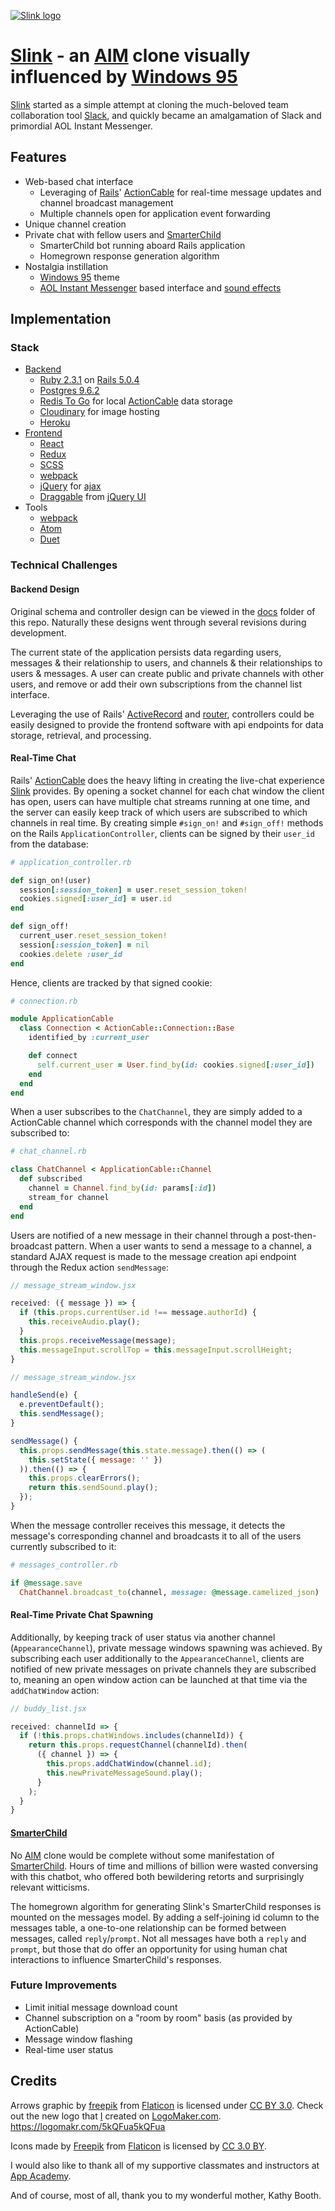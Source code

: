 [![Slink logo][slink_logo]][slink]
# [Slink][slink] - an [AIM][aim] clone visually influenced by [Windows 95][windows95]
[Slink][slink] started as a simple attempt at cloning the much-beloved team collaboration tool [Slack][slack], and quickly became an amalgamation of Slack and primordial AOL Instant Messenger.

## Features
- Web-based chat interface
  - Leveraging of [Rails][ror]' [ActionCable][action_cable] for real-time message updates and channel broadcast management
  - Multiple channels open for application event forwarding
- Unique channel creation
- Private chat with fellow users and [SmarterChild][smarter_child]
  - SmarterChild bot running aboard Rails application
  - Homegrown response generation algorithm
- Nostalgia instillation
  - [Windows 95][windows95] theme
  - [AOL Instant Messenger][aim] based interface and [sound effects][aim_sound_effects]

## Implementation
### Stack
- [Backend](Gemfile)
  - [Ruby 2.3.1][ruby231] on [Rails 5.0.4][rails504]
  - [Postgres 9.6.2][postgres962]
  - [Redis To Go][redis] for local [ActionCable][action_cable] data storage
  - [Cloudinary][cloudinary] for image hosting
  - [Heroku][heroku]
- [Frontend](package.json)
  - [React][react]
  - [Redux][redux]
  - [SCSS][scss]
  - [webpack][webpack]
  - [jQuery][jquery] for [ajax][jquery_ajax]
  - [Draggable][jquery_ui_draggable] from [jQuery UI][jquery_ui]
- Tools
  - [webpack][webpack]
  - [Atom][atom]
  - [Duet][duet]

### Technical Challenges
#### Backend Design
Original schema and controller design can be viewed in the [docs](docs) folder of this repo. Naturally these designs went through several revisions during development.

The current state of the application persists data regarding users, messages & their relationship to users, and channels & their relationships to users & messages. A user can create public and private channels with other users, and remove or add their own subscriptions from the channel list interface.

Leveraging the use of Rails' [ActiveRecord][active_record] and [router][rails_router], controllers could be easily designed to provide the frontend software with api endpoints for data storage, retrieval, and processing.

#### Real-Time Chat
Rails' [ActionCable][action_cable] does the heavy lifting in creating the live-chat experience [Slink][slink] provides. By opening a socket channel for each chat window the client has open, users can have multiple chat streams running at one time, and the server can easily keep track of which users are subscribed to which channels in real time. By creating simple `#sign_on!` and `#sign_off!` methods on the Rails `ApplicationController`, clients can be signed by their `user_id` from the database:

```ruby
# application_controller.rb

def sign_on!(user)
  session[:session_token] = user.reset_session_token!
  cookies.signed[:user_id] = user.id
end

def sign_off!
  current_user.reset_session_token!
  session[:session_token] = nil
  cookies.delete :user_id
end
```

Hence, clients are tracked by that signed cookie:

```ruby
# connection.rb

module ApplicationCable
  class Connection < ActionCable::Connection::Base
    identified_by :current_user

    def connect
      self.current_user = User.find_by(id: cookies.signed[:user_id])
    end
  end
end
```

When a user subscribes to the `ChatChannel`, they are simply added to a ActionCable channel which corresponds with the channel model they are subscribed to:

```ruby
# chat_channel.rb

class ChatChannel < ApplicationCable::Channel
  def subscribed
    channel = Channel.find_by(id: params[:id])
    stream_for channel
  end
end
```

Users are notified of a new message in their channel through a post-then-broadcast pattern. When a user wants to send a message to a channel, a standard AJAX request is made to the message creation api endpoint through the Redux action `sendMessage`:

```javascript
// message_stream_window.jsx

received: ({ message }) => {
  if (this.props.currentUser.id !== message.authorId) {
    this.receiveAudio.play();
  }
  this.props.receiveMessage(message);
  this.messageInput.scrollTop = this.messageInput.scrollHeight;
}
```

```javascript
// message_stream_window.jsx

handleSend(e) {
  e.preventDefault();
  this.sendMessage();
}

sendMessage() {
  this.props.sendMessage(this.state.message).then(() => (
    this.setState({ message: '' })
  )).then(() => {
    this.props.clearErrors();
    return this.sendSound.play();
  });
}
```

When the message controller receives this message, it detects the message's corresponding channel and broadcasts it to all of the users currently subscribed to it:

```ruby
# messages_controller.rb

if @message.save
  ChatChannel.broadcast_to(channel, message: @message.camelized_json)
```

#### Real-Time Private Chat Spawning
Additionally, by keeping track of user status via another channel (`AppearanceChannel`), private message windows spawning was achieved. By subscribing each user additionally to the `AppearanceChannel`, clients are notified of new private messages on private channels they are subscribed to, meaning an open window action can be launched at that time via the `addChatWindow` action:

```javascript
// buddy_list.jsx

received: channelId => {
  if (!this.props.chatWindows.includes(channelId)) {
    return this.props.requestChannel(channelId).then(
      ({ channel }) => {
        this.props.addChatWindow(channel.id);
        this.newPrivateMessageSound.play();
      }
    );
  }
}
```

#### [SmarterChild][smarter_child]
No [AIM][aim] clone would be complete without some manifestation of [SmarterChild][smarter_child]. Hours of time and millions of billion were wasted conversing with this chatbot, who offered both bewildering retorts and surprisingly relevant witticisms.

The homegrown algorithm for generating Slink's SmarterChild responses is mounted on the messages model. By adding a self-joining id column to the messages table, a one-to-one relationship can be formed between messages, called `reply`/`prompt`. Not all messages have both a `reply` and `prompt`, but those that do offer an opportunity for using human chat interactions to influence SmarterChild's responses.

### Future Improvements
- Limit initial message download count
- Channel subscription on a "room by room" basis (as provided by ActionCable)
- Message window flashing
- Real-time user status

## Credits
Arrows graphic by [freepik](http://www.flaticon.com/authors/freepik) from [Flaticon](http://www.flaticon.com) is licensed under [CC BY 3.0](http://creativecommons.org/licenses/by/3.0/). Check out the new logo that [I](https://github.com/virginiac32) created on [LogoMaker.com](http://logomakr.com). https://logomakr.com/5kQFua5kQFua

Icons made by [Freepik](http://www.freepik.com) from [Flaticon](http://www.flaticon.com) is licensed by [CC 3.0 BY](http://creativecommons.org/licenses/by/3.0/).

I would also like to thank all of my supportive classmates and instructors at [App Academy][app_academy].

And of course, most of all, thank you to my wonderful mother, Kathy Booth.

<!-- ### Links ### -->
<!-- Inspirations -->
[slink]: http://www.slink.chat/
[slack]: https://slack.com/
[aim]: https://www.aim.com/
[windows95]: https://en.wikipedia.org/wiki/Windows_95
[smarter_child]: https://en.wikipedia.org/wiki/SmarterChild
[app_academy]: https://www.appacademy.io/

<!-- Data Sources -->
[aim_sound_effects]: http://gauss.ececs.uc.edu/Courses/c653/lectures/AIM/sound/?C=D;O=A

<!-- Technologies -->
[ror]: http://rubyonrails.org/
[ruby231]: https://www.ruby-lang.org/en/news/2016/04/26/ruby-2-3-1-released/
[rails504]: http://weblog.rubyonrails.org/2017/6/19/Rails-5-0-4-has-been-released/
[postgres962]: https://www.postgresql.org/docs/9.6/static/release-9-6-2.html
[redis]: http://redistogo.com/
[cloudinary]: http://cloudinary.com/
[action_cable]: http://edgeguides.rubyonrails.org/action_cable_overview.html
[rails_router]: http://api.rubyonrails.org/classes/ActionDispatch/Routing.html
[active_record]: https://github.com/rails/rails/tree/master/activerecord

[react]: https://facebook.github.io/react/
[redux]: http://redux.js.org/
[webpack]: https://webpack.github.io/
[scss]: http://sass-lang.com/
[jquery]: https://jquery.com/
[jquery_ajax]: http://api.jquery.com/jquery.ajax/
[jquery_ui]: https://jqueryui.com/
[jquery_ui_draggable]: https://jqueryui.com/draggable/

[heroku]:https://www.heroku.com/
[atom]: https://atom.io/
[duet]: https://www.duetdisplay.com/

<!-- Tools -->
[trello]: https://trello.com/invite/b/FZDx2kmG/cb21f57f8484fb9572647d758cd11713/slink

<!-- Images -->
[slink_logo]: http://res.cloudinary.com/dfawecall/image/upload/v1501278100/Screen_Shot_2017-07-28_at_2.39.04_PM_cttfo6.png

